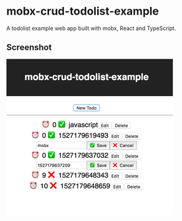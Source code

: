 # mobx-crud-todolist-example
A todolist example web app built with mobx, React and TypeScript.

## Screenshot
<img src="./assets/screenshot.png" width="433" height="410" />
